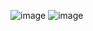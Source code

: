 ![image](https://github.com/Wiciaki/AndroidWeatherApp/assets/10380125/dd9c779b-765d-4292-a6bb-b5bbd282a41e)
![image](https://github.com/Wiciaki/AndroidWeatherApp/assets/10380125/0cd7067c-198b-4528-9fdb-29d41ac00bd2)

